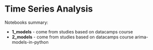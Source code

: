 # Time Series Analysis

Notebooks summary:

- **1_models** - come from studies based on datacamps course 
- **2_models** - come from studies based on datacamps course arima-models-in-python